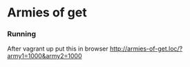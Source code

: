 # Armies of get

### Running

After vagrant up put this in browser
http://armies-of-get.loc/?army1=1000&army2=1000
